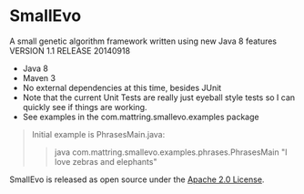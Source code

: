 SmallEvo
========
A small genetic algorithm framework written using new Java 8 features  
VERSION 1.1 RELEASE 20140918 
* Java 8  
* Maven 3  
* No external dependencies at this time, besides JUnit  
* Note that the current Unit Tests are really just eyeball style tests so I can quickly see if things are working.  
* See examples in the com.mattring.smallevo.examples package  
>Initial example is PhrasesMain.java:
>>java com.mattring.smallevo.examples.phrases.PhrasesMain "I love zebras and elephants"  
  
SmallEvo is released as open source under the [Apache 2.0 License](http://www.apache.org/licenses/LICENSE-2.0).  

